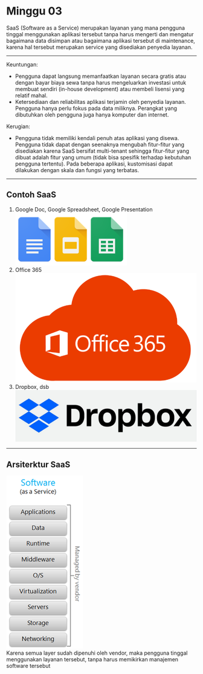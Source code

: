 # Minggu 03  
SaaS (Software as a Service) merupakan layanan yang mana pengguna tinggal menggunakan aplikasi tersebut tanpa harus mengerti dan mengatur bagaimana data disimpan atau bagaimana aplikasi tersebut di maintenance, karena hal tersebut merupakan service yang disediakan penyedia layanan.  
  
***
Keuntungan:  
* Pengguna dapat langsung memanfaatkan layanan secara gratis atau dengan bayar biaya sewa tanpa harus mengeluarkan investasi untuk membuat sendiri (in-house development) atau membeli lisensi yang relatif mahal.
* Ketersediaan dan reliabilitas aplikasi terjamin oleh penyedia layanan. Pengguna hanya perlu fokus pada data miliknya. Perangkat yang dibutuhkan oleh pengguna juga hanya komputer dan internet.  
  
Kerugian:  
* Pengguna tidak memiliki kendali penuh atas aplikasi yang disewa. Pengguna tidak dapat dengan seenaknya mengubah fitur-fitur yang disediakan karena SaaS bersifat multi-tenant sehingga fitur-fitur yang dibuat adalah fitur yang umum (tidak bisa spesifik terhadap kebutuhan pengguna tertentu). Pada beberapa aplikasi, kustomisasi dapat dilakukan dengan skala dan fungsi yang terbatas.  
***  
## Contoh SaaS  
1. Google Doc, Google Spreadsheet, Google Presentation  
![google_apps](images/google_apps.PNG "google_apps")  
2. Office 365
![office365](images/office365.PNG "office365") 
3. Dropbox, dsb  
![dropbox](images/dropbox.PNG "dropbox") 
***
## Arsiterktur SaaS  
![Arsiterktur SaaS](images/01.PNG "Arsiterktur SaaS")  
Karena semua layer sudah dipenuhi oleh vendor, maka pengguna tinggal menggunakan layanan tersebut, tanpa harus memikirkan manajemen software tersebut